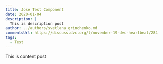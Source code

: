 ```yaml
---
title: Jose Test Component
date: 2020-01-04
description: |
  This is description post
author: ../authors/svetlana_grinchenko.md
commentsUrl: https://discuss.dvc.org/t/november-19-dvc-heartbeat/284
tags:
  - Test
---
```


This is content post

<div>
<external-link
  href="https://www.deploymachinelearning.com/"
  title="Deploy Machine Learning Models with Django"
  description="Version 1.0 (04/11/2019) Piotr Płoński The demand for Machine Learning (ML) applications is growing. Many resources..."
  picture="/uploads/images/2019-12-14/how-to-manage-your-machine-learning-workflow.jpeg"
></external-link>
</div>
